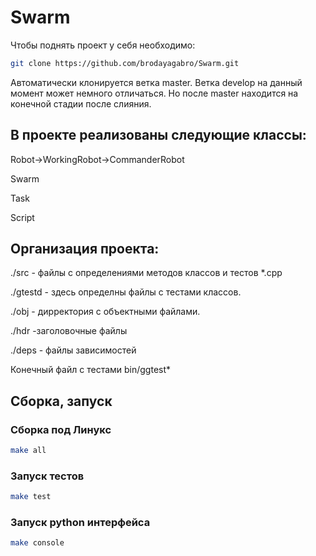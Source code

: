 # Swarm

Чтобы поднять проект у себя необходимо:

```bash
git clone https://github.com/brodayagabro/Swarm.git
```

Автоматически клонируется ветка master. Ветка develop на данный момент может немного отличаться. Но после master находится на конечной стадии после слияния.

## В проекте реализованы следующие классы:

Robot->WorkingRobot->CommanderRobot

Swarm

Task

Script


## Организация проекта:

./src -  файлы с определениями методов классов и тестов *.cpp

./gtestd - здесь определны файлы с тестами классов.

./obj - дирректория с объектными файлами.

./hdr -заголовочные файлы

./deps - файлы зависимостей

Конечный файл с тестами bin/ggtest*
## Сборка, запуск

### Сборкa под Линукс

```bash
make all
```

### Запуск тестов

```bash
make test
```

### Запуск python интерфейса

```bash
make console
```
